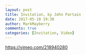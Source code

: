 ```yaml
---
layout: post
title: Invitation, by John Partain
date: 2017-05-10 19:30
author: MarkMayberry
comments: true
categories: [Invitation, Video]
---
```

https://vimeo.com/218940280
